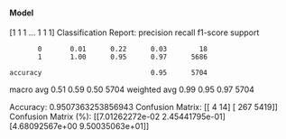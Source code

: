 #### Model
[1 1 1 ... 1 1 1]
Classification Report:
              precision    recall  f1-score   support

           0       0.01      0.22      0.03        18
           1       1.00      0.95      0.97      5686

    accuracy                           0.95      5704
   macro avg       0.51      0.59      0.50      5704
weighted avg       0.99      0.95      0.97      5704

Accuracy: 0.9507363253856943
Confusion Matrix:
[[   4   14]
 [ 267 5419]]
Confusion Matrix (%):
[[7.01262272e-02 2.45441795e-01]
 [4.68092567e+00 9.50035063e+01]]
